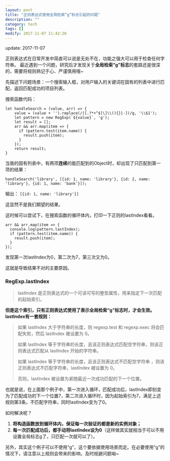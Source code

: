 ```yaml
---
layout: post
title: "正则表达式使用全局检索“g”标志引起的问题"
description: ""
category: tech
tags: []
modify: 2017-11-07 11:42:20
---
```


update: 2017-11-07


正则表达式在日常开发中简直可以说是无处不在，功能之强大可以用于检查任何字符串。
最近遇到一个问题，研究后才发现关于**全局检索“g”标志**的套路还是很深的，需要将规则熟记于心、严谨慎用哦~

先描述下问题场景：一个搜索输入框，对用户输入的关键词在固有的列表中进行匹配，返回匹配成功的项目列表。

搜索函数代码：

```
let handleSearch = (value, arr) => {
	value = (value + '').replace(/([.?*+^$[\]\\(){}|-])/g, '\\$1');
	let pattern = new RegExp(`${value}`, 'g');
	let result = [];
	arr && arr.map(item => {
	  if (pattern.test(item.name)) {
	    result.push(item);
	  }
	});
	return result;
}
```

当我的固有列表中，有两项**连续**的能匹配到的Object时，却出现了只匹配到第一项的结果：

```
handleSearch('library', [{id: 1, name: 'library'}, {id: 2, name: 'library'}, {id: 1, name: 'bank'}]);
```

输出：
```[{id: 1, name: 'library'}]```

这显然不是我们期望的结果。

这时候可以尝试下，在搜索函数的循环体内，打印一下正则的lastIndex看看。
```
arr && arr.map(item => {
  console.log(pattern.lastIndex);
  if (pattern.test(item.name)) {
    result.push(item);
  }
});
```

发现第一次lastIndex为0，第二次为7，第三次又为0。

这就是导致结果不对的主要原因。

### RegExp.lastIndex ###
> lastIndex 是正则表达式的一个可读可写的整型属性，用来指定下一次匹配的起始索引。

**但是这个索引，只有正则表达式使用了表示全局检索“g”标志时，才会生效。lastIndex有一套规则：**
> 如果 lastIndex 大于字符串的长度，则 regexp.test 和 regexp.exec 将会匹配失败，然后 lastIndex 被设置为 0。
> 
> 如果 lastIndex 等于字符串的长度，且该正则表达式匹配空字符串，则该正则表达式匹配从 lastIndex 开始的字符串。
> 
> 如果 lastIndex 等于字符串的长度，且该正则表达式不匹配空字符串 ，则该正则表达式不匹配字符串，lastIndex 被设置为 0。
> 
> 否则，lastIndex 被设置为紧随最近一次成功匹配的下一个位置。

也就是说，在上面那个例子中，第一次进入循环，匹配成功后，lastIndex即刻变为了匹配成功的下一个位置7，第二次进入循环时，因为起始索引为7，满足上述规则第3条，不匹配字符串，同时lastIndex变为了0。

如何解决呢？

1. **将构造函数放到循环体内，保证每一次验证的都是新的实例对象；**
2. **每一次匹配成功后，都手动将lastIndex设为0**（这样做其实就相当于可以不用设置全局标志g了，只匹配一次就可以了）。

另外，其实这个例子可以不使用“g”，这个要依据使用场景而定。在必要使用“g”的情况下，请注意以上规则会带来的影响，及时规避问题呦~
